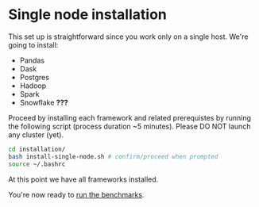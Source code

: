 # Single node installation

This set up is straightforward since you work only on a single host.
We're going to install:

- Pandas
- Dask
- Postgres
- Hadoop
- Spark
- Snowflake **???**

Proceed by installing each framework and related prerequistes by running the following script (process duration ~5 minutes).
Please DO NOT launch any cluster (yet).

```bash
cd installation/
bash install-single-node.sh # confirm/proceed when prompted
source ~/.bashrc
```

At this point we have all frameworks installed.

You're now ready to [run the benchmarks](../benchmark/README.md).